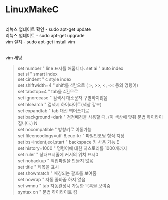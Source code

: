 # LinuxMakeC


</br> 리눅스 업데이트 확인 - sudo apt-get update
</br> 리눅스 업데이트 - sudo apt-get upgrade
</br> vim 설치 - sudo apt-get install vim
</br>

</br> vim 세팅



>set number " line 표시를 해줍니다. set ai " auto index</br>
set si " smart index</br>
set cindent " c style index</br>
set shiftwidth=4 " shift를 4칸으로 ( >, >>, <, << 등의 명령어)</br>
set tabstop=4 " tab을 4칸으로</br>
set ignorecase " 검색시 대소문자 구별하지않음</br>
set hlsearch " 검색시 하이라이트(색상 강조)</br>
set expandtab " tab 대신 띄어쓰기로</br>
set background=dark " 검정배경을 사용할 때, (이 색상에 맞춰 문법 하이라이집니다.) N</br>
set nocompatible " 방향키로 이동가능</br>
set fileencodings=utf-8,euc-kr " 파일인코딩 형식 지정</br>
set bs=indent,eol,start " backspace 키 사용 가능 E</br>
set history=1000 " 명령어에 대한 히스토리를 1000개까지</br>
set ruler " 상태표시줄에 커서의 위치 표시0</br>
set nobackup " 백업파일을 만들지 않음</br>
set title " 제목을 표시</br>
set showmatch " 매칭되는 괄호를 보여줌</br>
set nowrap " 자동 줄바꿈 하지 않음</br>
set wmnu " tab 자동완성시 가능한 목록을 보여줌</br>
syntax on " 문법 하이라이트 킴</br>


</br>
</br>
</br>
